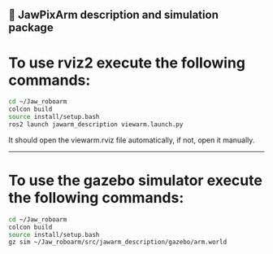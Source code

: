 ## 🚀 JawPixArm description and simulation package

# To use rviz2 execute the following commands:

```bash
cd ~/Jaw_roboarm
colcon build
source install/setup.bash
ros2 launch jawarm_description viewarm.launch.py
```
It should open the viewarm.rviz file automatically, if not, open it manually.

---
# To use the gazebo simulator execute the following commands:

```bash
cd ~/Jaw_roboarm
colcon build
source install/setup.bash
gz sim ~/Jaw_roboarm/src/jawarm_description/gazebo/arm.world 
```


